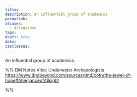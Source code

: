 ```yaml
---
title: 
description: an influential group of academics
permalink: 
aliases:
  - Allegiance
tags: 
draft: true
date: 
cssclasses:
---
```

An influential group of academics

%% DM Notes
Vibe: Underwater Archaeologists
https://www.dndbeyond.com/sources/dnd/cotn/the-jewel-of-hope#AllegianceofAllsight 


%%
